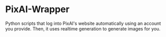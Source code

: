 # PixAI-Wrapper
Python scripts that log into PixAI's website automatically using an account you provide. Then, it uses realtime generation to generate images for you.
